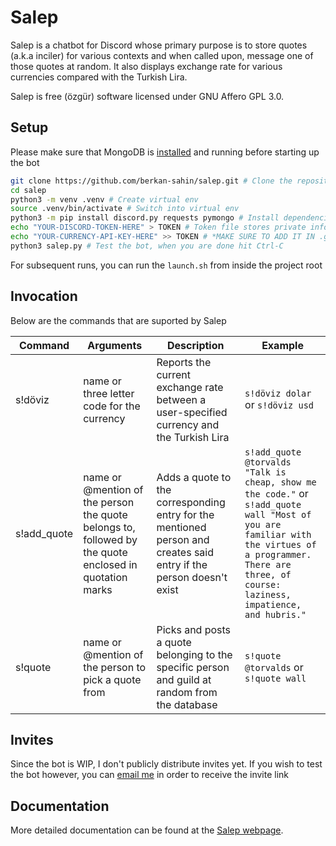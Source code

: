 # Salep

Salep is a chatbot for Discord whose primary purpose is to store quotes (a.k.a inciler) for various contexts and when called upon, message one of those quotes at random. It also displays exchange rate for various currencies compared with the Turkish Lira.

Salep is free (özgür) software licensed under GNU Affero GPL 3.0.
## Setup

Please make sure that MongoDB is [installed](https://docs.mongodb.com/manual/installation/) and running before starting up the bot

```bash
git clone https://github.com/berkan-sahin/salep.git # Clone the repository
cd salep
python3 -m venv .venv # Create virtual env
source .venv/bin/activate # Switch into virtual env
python3 -m pip install discord.py requests pymongo # Install dependencies
echo "YOUR-DISCORD-TOKEN-HERE" > TOKEN # Token file stores private info
echo "YOUR-CURRENCY-API-KEY-HERE" >> TOKEN # *MAKE SURE TO ADD IT IN .gitignore in order to avoid bot abuse*
python3 salep.py # Test the bot, when you are done hit Ctrl-C
```

For subsequent runs, you can run the `launch.sh` from inside the project root

## Invocation

Below are the commands that are suported by Salep

Command | Arguments | Description | Example
---- | ----- | ---- | ----
s!döviz | name or three letter code for the currency | Reports the current exchange rate between a user-specified currency and the Turkish Lira | `s!döviz dolar` or `s!döviz usd`
s!add_quote | name or @mention of the person the quote belongs to, followed by the quote enclosed in quotation marks | Adds a quote to the corresponding entry for the mentioned person and creates said entry if the person doesn't exist | `s!add_quote @torvalds "Talk is cheap, show me the code."` or `s!add_quote wall "Most of you are familiar with the virtues of a programmer. There are three, of course: laziness, impatience, and hubris."`
s!quote | name or @mention of the person to pick a quote from | Picks and posts a quote belonging to the specific person and guild at random from the database | `s!quote @torvalds` or `s!quote wall`

## Invites

Since the bot is WIP, I don't publicly distribute invites yet. If you wish to test the bot however, you can [email me](mailto:berkan.sahin@ug.bilkent.edu.tr) in order to receive the invite link

## Documentation

More detailed documentation can be found at the [Salep webpage](https://bsahin.xyz/proj/salep).
